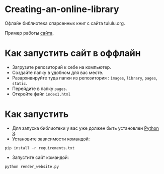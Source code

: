 # Creating-an-online-library
Офлайн библиотека спарсенных книг с сайта tululu.org.

Пример работы [сайта](https://mais1212.github.io/Creating-an-online-library/pages/index1.html).

# Как запустить сайт в оффлайн
- Загрузите репозиторий к себе на компьютер.
- Создайте папку в удобном для вас месте.
- Разархивируйте туда папки из репозитория : `images`, `library`, `pages`, `static`.
- Перейдите в папку `pages`.
- Откройте файл `index1.html`
# Как запустить
- Для запуска библиотеки у вас уже должен быть установлен [Python 3](https://www.python.org/downloads/).
- Установите зависимости командой:
```
pip install -r requirements.txt
```
- Запустите сайт командой:
```
python render_website.py
```
